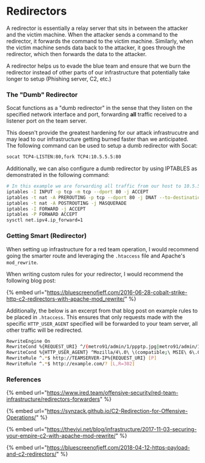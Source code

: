 # Redirectors

A redirector is essentially a relay server that sits in between the attacker and the victim machine. When the attacker sends a command to the redirector, it forwards the command to the victim machine. Similarly, when the victim machine sends data back to the attacker, it goes through the redirector, which then forwards the data to the attacker.

A redirector helps us to evade the blue team and ensure that we burn the redirector instead of other parts of our infrastructure that potentially take longer to setup (Phishing server, C2, etc.)

### The "Dumb" Redirector

Socat functions as a "dumb redirector" in the sense that they listen on the specified network interface and port, forwarding **all** traffic received to a listener port on the team server.

This doesn't provide the greatest hardening for our attack infrastrucutre and may lead to our infrastructure getting burned faster than we anticipated. The following command can be used to setup a dumb redirector with Socat:

```bash
socat TCP4-LISTEN:80,fork TCP4:10.5.5.5:80
```

Additionally, we can also configure a dumb redirector by using IPTABLES as demonstrated in the following command:

```bash
# In this example we are forwarding all traffic from our host to 10.5.5.5.5.
iptables -I INPUT -p tcp -m tcp --dport 80 -j ACCEPT
iptables -t nat -A PREROUTING -p tcp --dport 80 -j DNAT --to-destination 10.5.5.5:80
iptables -t nat -A POSTROUTING -j MASQUERADE
iptables -I FORWARD -j ACCEPT
iptables -P FORWARD ACCEPT
sysctl net.ipv4.ip_forward=1
```

### Getting Smart (Redirector)

When setting up infrastructure for a red team operation, I would recommend going the smarter route and leveraging the `.htaccess` file and Apache's `mod_rewrite`.&#x20;

When writing custom rules for your redirector, I would recommend the following blog post:

{% embed url="https://bluescreenofjeff.com/2016-06-28-cobalt-strike-http-c2-redirectors-with-apache-mod_rewrite/" %}

Additionally, the below is an excerpt from that blog post on example rules to be placed in `.htaccess`. This ensures that only requests made with the specific `HTTP_USER_AGENT` specified will be forwarded to your team server, all other traffic will be redirected.

```bash
RewriteEngine On
RewriteCond %{REQUEST_URI} ^/(metro91/admin/1/ppptp.jpg|metro91/admin/1/secure.php)/?$
RewriteCond %{HTTP_USER_AGENT} ^Mozilla/4\.0\ \(compatible;\ MSIE\ 6\.0;\ Windows\ NT\ 5\.1;\ SV1;\ InfoPath\.2\)?$
RewriteRule ^.*$ http://TEAMSERVER-IP%{REQUEST_URI} [P]
RewriteRule ^.*$ http://example.com/? [L,R=302]
```

### References

{% embed url="https://www.ired.team/offensive-security/red-team-infrastructure/redirectors-forwarders" %}

{% embed url="https://synzack.github.io/C2-Redirection-for-Offensive-Operations/" %}

{% embed url="https://thevivi.net/blog/infrastructure/2017-11-03-securing-your-empire-c2-with-apache-mod-rewrite/" %}

{% embed url="https://bluescreenofjeff.com/2018-04-12-https-payload-and-c2-redirectors/" %}
